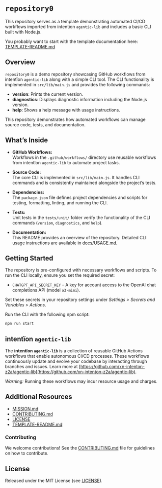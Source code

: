 # `repository0`

This repository serves as a template demonstrating automated CI/CD workflows imported from intentïon `agentic‑lib` and includes a basic CLI built with Node.js.

You probably want to start with the template documentation here: [TEMPLATE-README.md](https://github.com/xn-intenton-z2a/agentic-lib/blob/main/TEMPLATE-README.md)

## Overview

`repository0` is a demo repository showcasing GitHub workflows from intentïon `agentic‑lib` along with a simple CLI tool. The CLI functionality is implemented in `src/lib/main.js` and provides the following commands:

- **version**: Prints the current version.
- **diagnostics**: Displays diagnostic information including the Node.js version.
- **help**: Shows a help message with usage instructions.

This repository demonstrates how automated workflows can manage source code, tests, and documentation.

## What’s Inside

- **GitHub Workflows:**  
  Workflows in the `.github/workflows/` directory use reusable workflows from intentïon `agentic‑lib` to automate project tasks.

- **Source Code:**  
  The core CLI is implemented in `src/lib/main.js`. It handles CLI commands and is consistently maintained alongside the project’s tests.

- **Dependencies:**  
  The `package.json` file defines project dependencies and scripts for testing, formatting, linting, and running the CLI.

- **Tests:**  
  Unit tests in the `tests/unit/` folder verify the functionality of the CLI commands (`version`, `diagnostics`, and `help`).

- **Documentation:**  
  This README provides an overview of the repository. Detailed CLI usage instructions are available in [docs/USAGE.md](docs/USAGE.md).

## Getting Started

The repository is pre-configured with necessary workflows and scripts. To run the CLI locally, ensure you set the required secret:

- `CHATGPT_API_SECRET_KEY` – A key for account access to the OpenAI chat completions API (model `o3-mini`).

Set these secrets in your repository settings under *Settings > Secrets and Variables > Actions*.

Run the CLI with the following npm script:

```bash
npm run start
```

## intentïon `agentic‑lib`

The **intentïon `agentic‑lib`** is a collection of reusable GitHub Actions workflows that enable autonomous CI/CD processes. These workflows continuously update and evolve your codebase by interacting through branches and issues. Learn more at [https://github.com/xn-intenton-z2a/agentic-lib](https://github.com/xn-intenton-z2a/agentic-lib).

*Warning:* Running these workflows may incur resource usage and charges.

## Additional Resources

- [MISSION.md](./MISSION.md)
- [CONTRIBUTING.md](./CONTRIBUTING.md)
- [LICENSE](./LICENSE)
- [TEMPLATE-README.md](https://github.com/xn-intenton-z2a/agentic-lib/blob/main/TEMPLATE-README.md)

### Contributing

We welcome contributions! See the [CONTRIBUTING.md](./CONTRIBUTING.md) file for guidelines on how to contribute.

## License

Released under the MIT License (see [LICENSE](./LICENSE)).
